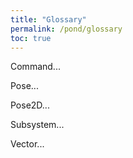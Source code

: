 ```yaml
---
title: "Glossary"
permalink: /pond/glossary
toc: true
---
```


Command...

Pose...

Pose2D...

Subsystem...

Vector...
